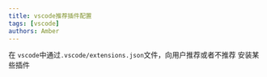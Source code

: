 ```yaml
---
title: vscode推荐插件配置
tags: [vscode]
authors: Amber
---
```


在 `vscode`中通过`.vscode/extensions.json`文件，向用户推荐或者不推荐 安装某些插件